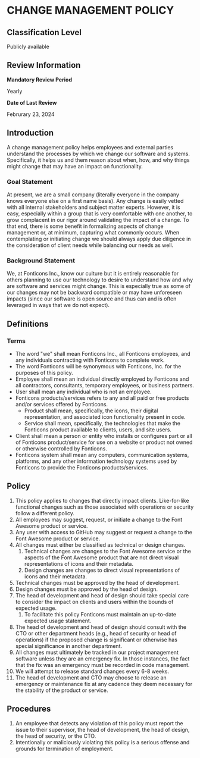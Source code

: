 # CHANGE MANAGEMENT POLICY

## Classification Level

Publicly available

## Review Information

__Mandatory Review Period__

Yearly

__Date of Last Review__

Februrary 23, 2024

## Introduction

A change management policy helps employees and external parties understand the processes by which we change our software and
systems. Specifically, it helps us and them reason about when, how, and why things might change that may have an impact on
functionality.

### Goal Statement

At present, we are a small company (literally everyone in the company knows everyone else on a first name basis). Any change
is easily vetted with all internal stakeholders and subject matter experts. However, it is easy, especially within a group
that is very comfortable with one another, to grow complacent in our rigor around validating the impact of a change. To that
end, there is some benefit in formalizing aspects of change management or, at minimum, capturing what commonly occurs. When
contemplating or initiating change we should always apply due diligence in the consideration of client needs while balancing
our needs as well.

### Background Statement

We, at Fonticons Inc., know our culture but it is entirely reasonable for others planning to use our technology to desire to
understand how and why are software and services might change. This is especially true as some of our changes may not be
backward compatible or may have unforeseen impacts (since our software is open source and thus can and is often leveraged in
ways that we do not expect).

## Definitions

### Terms

* The word "we" shall mean Fonticons Inc., all Fonticons employees, and any individuals contracting with Fonticons to complete work.
* The word Fonticons will be synonymous with Fonticons, Inc. for the purposes of this policy.
* Employee shall mean an individual directly employed by Fonticons and all contractors, consultants, temporary employees, or business partners.
* User shall mean any individual who is not an employee.
* Fonticons products/services refers to any and all paid or free products and/or services offered by Fonticons.
  * Product shall mean, specifically, the icons, their digital representation, and associated icon functionality present in code.
  * Service shall mean, specifically, the technologies that make the Fonticons product available to clients, users, and site users.
* Client shall mean a person or entity who installs or configures part or all of Fonticons product/service for use on a website or product not owned or otherwise controlled by Fonticons.
* Fonticons system shall mean any computers, communication systems, platforms, and any other information technology systems used by Fonticons to provide the Fonticons products/services.

## Policy

1. This policy applies to changes that directly impact clients. Like-for-like functional changes such as those associated with operations or security follow a different policy.
1. All employees may suggest, request, or initiate a change to the Font Awesome product or service.
1. Any user with access to GitHub may suggest or request a change to the Font Awesome product or service.
1. All changes must either be classified as technical or design changes.
   1. Technical changes are changes to the Font Awesome service or the aspects of the Font Awesome product that are not direct visual representations of icons and their metadata.
   1. Design changes are changes to direct visual representations of icons and their metadata.
1. Technical changes must be approved by the head of development.
1. Design changes must be approved by the head of design.
1. The head of development and head of design should take special care to consider the impact on clients and users within the bounds of expected usage.
   1. To facilitate this policy Fonticons must maintain an up-to-date expected usage statement.
1. The head of development and head of design should consult with the CTO or other department heads (e.g., head of security or head of operations) if the proposed change is significant or otherwise has special significance in another department.
1. All changes must ultimately be tracked in our project management software unless they are an emergency fix. In those instances, the fact that the fix was an emergency must be recorded in code management.
1. We will attempt to release standard changes every 6-8 weeks.
1. The head of development and CTO may choose to release an emergency or maintenance fix at any cadence they deem necessary for the stability of the product or service.

## Procedures

1. An employee that detects any violation of this policy must report the issue to their supervisor, the head of development, the head of design, the head of security, or the CTO.
1. Intentionally or maliciously violating this policy is a serious offense and grounds for termination of employment.
